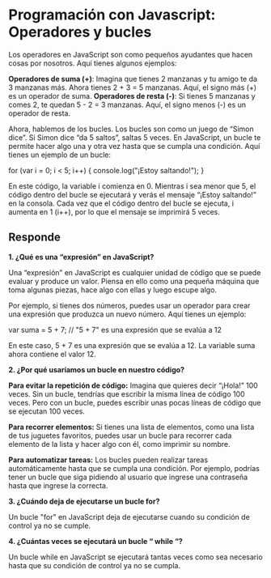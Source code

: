 # **Programación con Javascript: Operadores y bucles**

Los operadores en JavaScript son como pequeños ayudantes que hacen cosas por nosotros. Aquí tienes algunos ejemplos:

**Operadores de suma (+)**: Imagina que tienes 2 manzanas y tu amigo te da 3 manzanas más. Ahora tienes 2 + 3 = 5 manzanas. Aquí, el signo más (+) es un operador de suma.
**Operadores de resta (-)**: Si tienes 5 manzanas y comes 2, te quedan 5 - 2 = 3 manzanas. Aquí, el signo menos (-) es un operador de resta.

Ahora, hablemos de los bucles. Los bucles son como un juego de “Simon dice”. Si Simon dice “da 5 saltos”, saltas 5 veces. En JavaScript, un bucle te permite hacer algo una y otra vez hasta que se cumpla una condición. Aquí tienes un ejemplo de un bucle:

for (var i = 0; i < 5; i++) {
    console.log("¡Estoy saltando!");
}

En este código, la variable i comienza en 0. Mientras i sea menor que 5, el código dentro del bucle se ejecutará y verás el mensaje “¡Estoy saltando!” en la consola. Cada vez que el código dentro del bucle se ejecuta, i aumenta en 1 (i++), por lo que el mensaje se imprimirá 5 veces.

## **Responde**

**1. ¿Qué es una “expresión” en JavaScript?**

Una “expresión” en JavaScript es cualquier unidad de código que se puede evaluar y produce un valor. Piensa en ello como una pequeña máquina que toma algunas piezas, hace algo con ellas y luego escupe algo.

Por ejemplo, si tienes dos números, puedes usar un operador para crear una expresión que produzca un nuevo número. Aquí tienes un ejemplo:

var suma = 5 + 7; // "5 + 7" es una expresión que se evalúa a 12

En este caso, 5 + 7 es una expresión que se evalúa a 12. La variable suma ahora contiene el valor 12.

**2. ¿Por qué usaríamos un bucle en nuestro código?**

**Para evitar la repetición de código:** Imagina que quieres decir “¡Hola!” 100 veces. Sin un bucle, tendrías que escribir la misma línea de código 100 veces. Pero con un bucle, puedes escribir unas pocas líneas de código que se ejecutan 100 veces.

**Para recorrer elementos:** Si tienes una lista de elementos, como una lista de tus juguetes favoritos, puedes usar un bucle para recorrer cada elemento de la lista y hacer algo con él, como imprimir su nombre.

**Para automatizar tareas:** Los bucles pueden realizar tareas automáticamente hasta que se cumpla una condición. Por ejemplo, podrías tener un bucle que siga pidiendo al usuario que ingrese una contraseña hasta que ingrese la correcta.

**3. ¿Cuándo deja de ejecutarse un bucle for?**

Un bucle "for" en JavaScript deja de ejecutarse cuando su condición de control ya no se cumple.

**4. ¿Cuántas veces se ejecutará un bucle “ while “?**

Un bucle while en JavaScript se ejecutará tantas veces como sea necesario hasta que su condición de control ya no se cumpla.